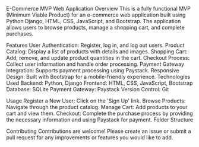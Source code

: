 E-Commerce MVP Web Application
Overview
This is a fully functional MVP (Minimum Viable Product) for an e-commerce web application built using Python Django, HTML, CSS, JavaScript, and Bootstrap. The application allows users to browse products, manage a shopping cart, and complete purchases.

Features
User Authentication: Register, log in, and log out users.
Product Catalog: Display a list of products with details and images.
Shopping Cart: Add, remove, and update product quantities in the cart.
Checkout Process: Collect user information and handle order processing.
Payment Gateway Integration: Supports payment processing using Paystack.
Responsive Design: Built with Bootstrap for a mobile-friendly experience.
Technologies Used
Backend: Python, Django
Frontend: HTML, CSS, JavaScript, Bootstrap
Database: SQLite
Payment Gateway: Paystack
Version Control: Git

Usage
Register a New User: Click on the 'Sign Up' link.
Browse Products: Navigate through the product catalog.
Manage Cart: Add products to your cart and view them.
Checkout: Complete the purchase process by providing the necessary information and using Paystack for payment.
Folder Structure

Contributing
Contributions are welcome! Please create an issue or submit a pull request for any improvements or features you would like to add.
